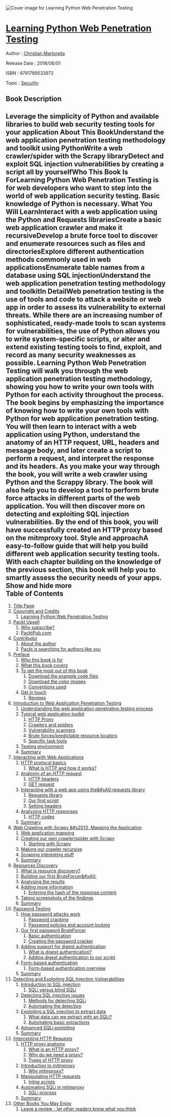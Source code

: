 ![Cover image for Learning Python Web Penetration Testing](https://imgdetail.ebookreading.net/cover/cover/software_development/EB9781789533972.jpg)

[Learning Python Web Penetration Testing](https://ebookreading.net/view/book/Learning+Python+Web+Penetration+Testing-EB9781789533972_1.html "Learning Python Web Penetration Testing")
====================================================================================================================

Author : [Christian Martorella](https://ebookreading.net/search/author/Christian+Martorella)

Release Date : 2018/06/01

ISBN : 9781789533972

Topic : [Security](https://ebookreading.net/search/category/security)

Book Description
-----------------

 Leverage the simplicity of Python and available libraries to build web security testing tools for your application
About This BookUnderstand the web application penetration testing methodology and toolkit using PythonWrite a web crawler/spider with the Scrapy libraryDetect and exploit SQL injection vulnerabilities by creating a script all by yourselfWho This Book Is ForLearning Python Web Penetration Testing is for web developers who want to step into the world of web application security testing. Basic knowledge of Python is necessary.
What You Will LearnInteract with a web application using the Python and Requests librariesCreate a basic web application crawler and make it recursiveDevelop a brute force tool to discover and enumerate resources such as files and directoriesExplore different authentication methods commonly used in web applicationsEnumerate table names from a database using SQL injectionUnderstand the web application penetration testing methodology and toolkitIn DetailWeb penetration testing is the use of tools and code to attack a website or web app in order to assess its vulnerability to external threats. While there are an increasing number of sophisticated, ready-made tools to scan systems for vulnerabilities, the use of Python allows you to write system-specific scripts, or alter and extend existing testing tools to find, exploit, and record as many security weaknesses as possible. Learning Python Web Penetration Testing will walk you through the web application penetration testing methodology, showing you how to write your own tools with Python for each activity throughout the process. The book begins by emphasizing the importance of knowing how to write your own tools with Python for web application penetration testing. You will then learn to interact with a web application using Python, understand the anatomy of an HTTP request, URL, headers and message body, and later create a script to perform a request, and interpret the response and its headers. As you make your way through the book, you will write a web crawler using Python and the Scrappy library. The book will also help you to develop a tool to perform brute force attacks in different parts of the web application. You will then discover more on detecting and exploiting SQL injection vulnerabilities. By the end of this book, you will have successfully created an HTTP proxy based on the mitmproxy tool.
Style and approachA easy-to-follow guide that will help you build different web application security testing tools. With each chapter building on the knowledge of the previous section, this book will help you to smartly assess the security needs of your apps.
        Show and hide more                
Table of Contents
-----------------

1. [Title Page](https://ebookreading.net/view/book/Learning+Python+Web+Penetration+Testing-EB9781789533972_2.html)
1. [Copyright and Credits](https://ebookreading.net/view/book/Learning+Python+Web+Penetration+Testing-EB9781789533972_3.html)
    1. [Learning Python Web Penetration Testing](https://ebookreading.net/view/book/Learning+Python+Web+Penetration+Testing-EB9781789533972_4.html)
1. [Packt Upsell](https://ebookreading.net/view/book/Learning+Python+Web+Penetration+Testing-EB9781789533972_5.html)
    1. [Why subscribe?](https://ebookreading.net/view/book/Learning+Python+Web+Penetration+Testing-EB9781789533972_6.html)
    1. [PacktPub.com](https://ebookreading.net/view/book/Learning+Python+Web+Penetration+Testing-EB9781789533972_7.html)
1. [Contributor](https://ebookreading.net/view/book/Learning+Python+Web+Penetration+Testing-EB9781789533972_8.html)
    1. [About the author](https://ebookreading.net/view/book/Learning+Python+Web+Penetration+Testing-EB9781789533972_9.html)
    1. [Packt is searching for authors like you](https://ebookreading.net/view/book/Learning+Python+Web+Penetration+Testing-EB9781789533972_10.html)
1. [Preface](https://ebookreading.net/view/book/Learning+Python+Web+Penetration+Testing-EB9781789533972_12.html)
    1. [Who this book is for](https://ebookreading.net/view/book/Learning+Python+Web+Penetration+Testing-EB9781789533972_13.html)
    1. [What this book covers](https://ebookreading.net/view/book/Learning+Python+Web+Penetration+Testing-EB9781789533972_14.html)
    1. [To get the most out of this book](https://ebookreading.net/view/book/Learning+Python+Web+Penetration+Testing-EB9781789533972_15.html)
        1. [Download the example code files](https://ebookreading.net/view/book/Learning+Python+Web+Penetration+Testing-EB9781789533972_16.html)
        1. [Download the color images](https://ebookreading.net/view/book/Learning+Python+Web+Penetration+Testing-EB9781789533972_17.html)
        1. [Conventions used](https://ebookreading.net/view/book/Learning+Python+Web+Penetration+Testing-EB9781789533972_18.html)
    1. [Get in touch](https://ebookreading.net/view/book/Learning+Python+Web+Penetration+Testing-EB9781789533972_19.html)
        1. [Reviews](https://ebookreading.net/view/book/Learning+Python+Web+Penetration+Testing-EB9781789533972_20.html)
1. [Introduction to Web Application Penetration Testing](https://ebookreading.net/view/book/Learning+Python+Web+Penetration+Testing-EB9781789533972_21.html)
    1. [Understanding the web application penetration testing process](https://ebookreading.net/view/book/Learning+Python+Web+Penetration+Testing-EB9781789533972_22.html)
    1. [Typical web application toolkit](https://ebookreading.net/view/book/Learning+Python+Web+Penetration+Testing-EB9781789533972_23.html)
        1. [HTTP Proxy](https://ebookreading.net/view/book/Learning+Python+Web+Penetration+Testing-EB9781789533972_24.html)
        1. [Crawlers and spiders](https://ebookreading.net/view/book/Learning+Python+Web+Penetration+Testing-EB9781789533972_25.html)
        1. [Vulnerability scanners](https://ebookreading.net/view/book/Learning+Python+Web+Penetration+Testing-EB9781789533972_26.html)
        1. [Brute forces/predictable resource locators](https://ebookreading.net/view/book/Learning+Python+Web+Penetration+Testing-EB9781789533972_27.html)
        1. [Specific task tools](https://ebookreading.net/view/book/Learning+Python+Web+Penetration+Testing-EB9781789533972_28.html)
    1. [Testing environment](https://ebookreading.net/view/book/Learning+Python+Web+Penetration+Testing-EB9781789533972_29.html)
    1. [Summary](https://ebookreading.net/view/book/Learning+Python+Web+Penetration+Testing-EB9781789533972_30.html)
1. [Interacting with Web Applications](https://ebookreading.net/view/book/Learning+Python+Web+Penetration+Testing-EB9781789533972_31.html)
    1. [HTTP protocol basics](https://ebookreading.net/view/book/Learning+Python+Web+Penetration+Testing-EB9781789533972_32.html)
        1. [What is HTTP and how it works?](https://ebookreading.net/view/book/Learning+Python+Web+Penetration+Testing-EB9781789533972_33.html)
    1. [Anatomy of an HTTP request](https://ebookreading.net/view/book/Learning+Python+Web+Penetration+Testing-EB9781789533972_34.html)
        1. [HTTP headers](https://ebookreading.net/view/book/Learning+Python+Web+Penetration+Testing-EB9781789533972_35.html)
        1. [GET request](https://ebookreading.net/view/book/Learning+Python+Web+Penetration+Testing-EB9781789533972_36.html)
    1. [Interacting with a web app using the&amp;#xA0;requests library](https://ebookreading.net/view/book/Learning+Python+Web+Penetration+Testing-EB9781789533972_37.html)
        1. [Requests library](https://ebookreading.net/view/book/Learning+Python+Web+Penetration+Testing-EB9781789533972_38.html)
        1. [Our first script](https://ebookreading.net/view/book/Learning+Python+Web+Penetration+Testing-EB9781789533972_39.html)
        1. [Setting headers](https://ebookreading.net/view/book/Learning+Python+Web+Penetration+Testing-EB9781789533972_40.html)
    1. [Analyzing HTTP responses](https://ebookreading.net/view/book/Learning+Python+Web+Penetration+Testing-EB9781789533972_41.html)
        1. [HTTP codes](https://ebookreading.net/view/book/Learning+Python+Web+Penetration+Testing-EB9781789533972_42.html)
    1. [Summary](https://ebookreading.net/view/book/Learning+Python+Web+Penetration+Testing-EB9781789533972_43.html)
1. [Web Crawling with Scrapy &amp;#x2013; Mapping the Application](https://ebookreading.net/view/book/Learning+Python+Web+Penetration+Testing-EB9781789533972_44.html)
    1. [Web application mapping](https://ebookreading.net/view/book/Learning+Python+Web+Penetration+Testing-EB9781789533972_45.html)
    1. [Creating our own crawler/spider with Scrapy](https://ebookreading.net/view/book/Learning+Python+Web+Penetration+Testing-EB9781789533972_46.html)
        1. [Starting with Scrapy](https://ebookreading.net/view/book/Learning+Python+Web+Penetration+Testing-EB9781789533972_47.html)
    1. [Making our crawler recursive](https://ebookreading.net/view/book/Learning+Python+Web+Penetration+Testing-EB9781789533972_48.html)
    1. [Scraping interesting stuff](https://ebookreading.net/view/book/Learning+Python+Web+Penetration+Testing-EB9781789533972_49.html)
    1. [Summary](https://ebookreading.net/view/book/Learning+Python+Web+Penetration+Testing-EB9781789533972_50.html)
1. [Resources Discovery](https://ebookreading.net/view/book/Learning+Python+Web+Penetration+Testing-EB9781789533972_51.html)
    1. [What is resource discovery?](https://ebookreading.net/view/book/Learning+Python+Web+Penetration+Testing-EB9781789533972_52.html)
    1. [Building our first BruteForcer&amp;#xA0;](https://ebookreading.net/view/book/Learning+Python+Web+Penetration+Testing-EB9781789533972_53.html)
    1. [Analysing the results](https://ebookreading.net/view/book/Learning+Python+Web+Penetration+Testing-EB9781789533972_54.html)
    1. [Adding more information](https://ebookreading.net/view/book/Learning+Python+Web+Penetration+Testing-EB9781789533972_55.html)
        1. [Entering the hash of the response content](https://ebookreading.net/view/book/Learning+Python+Web+Penetration+Testing-EB9781789533972_56.html)
    1. [Taking screenshots of the findings](https://ebookreading.net/view/book/Learning+Python+Web+Penetration+Testing-EB9781789533972_57.html)
    1. [Summary](https://ebookreading.net/view/book/Learning+Python+Web+Penetration+Testing-EB9781789533972_58.html)
1. [Password Testing](https://ebookreading.net/view/book/Learning+Python+Web+Penetration+Testing-EB9781789533972_59.html)
    1. [How password attacks work](https://ebookreading.net/view/book/Learning+Python+Web+Penetration+Testing-EB9781789533972_60.html)
        1. [Password cracking](https://ebookreading.net/view/book/Learning+Python+Web+Penetration+Testing-EB9781789533972_61.html)
        1. [Password policies and account locking](https://ebookreading.net/view/book/Learning+Python+Web+Penetration+Testing-EB9781789533972_62.html)
    1. [Our first password BruteForcer](https://ebookreading.net/view/book/Learning+Python+Web+Penetration+Testing-EB9781789533972_63.html)
        1. [Basic authentication](https://ebookreading.net/view/book/Learning+Python+Web+Penetration+Testing-EB9781789533972_64.html)
        1. [Creating the password cracker](https://ebookreading.net/view/book/Learning+Python+Web+Penetration+Testing-EB9781789533972_65.html)
    1. [Adding support for digest authentication](https://ebookreading.net/view/book/Learning+Python+Web+Penetration+Testing-EB9781789533972_66.html)
        1. [What is digest authentication?](https://ebookreading.net/view/book/Learning+Python+Web+Penetration+Testing-EB9781789533972_67.html)
        1. [Adding digest authentication to our script](https://ebookreading.net/view/book/Learning+Python+Web+Penetration+Testing-EB9781789533972_68.html)
    1. [Form-based authentication](https://ebookreading.net/view/book/Learning+Python+Web+Penetration+Testing-EB9781789533972_69.html)
        1. [Form-based authentication overview](https://ebookreading.net/view/book/Learning+Python+Web+Penetration+Testing-EB9781789533972_70.html)
    1. [Summary](https://ebookreading.net/view/book/Learning+Python+Web+Penetration+Testing-EB9781789533972_71.html)
1. [Detecting and Exploiting SQL Injection Vulnerabilities](https://ebookreading.net/view/book/Learning+Python+Web+Penetration+Testing-EB9781789533972_72.html)
    1. [Introduction to SQL injection](https://ebookreading.net/view/book/Learning+Python+Web+Penetration+Testing-EB9781789533972_73.html)
        1. [SQLi versus blind SQLi](https://ebookreading.net/view/book/Learning+Python+Web+Penetration+Testing-EB9781789533972_74.html)
    1. [Detecting SQL injection issues](https://ebookreading.net/view/book/Learning+Python+Web+Penetration+Testing-EB9781789533972_75.html)
        1. [Methods for detecting SQLi](https://ebookreading.net/view/book/Learning+Python+Web+Penetration+Testing-EB9781789533972_76.html)
        1. [Automating the detection](https://ebookreading.net/view/book/Learning+Python+Web+Penetration+Testing-EB9781789533972_77.html)
    1. [Exploiting a SQL injection to extract data](https://ebookreading.net/view/book/Learning+Python+Web+Penetration+Testing-EB9781789533972_78.html)
        1. [What data can we extract with an SQLi?](https://ebookreading.net/view/book/Learning+Python+Web+Penetration+Testing-EB9781789533972_79.html)
        1. [Automating basic extractions](https://ebookreading.net/view/book/Learning+Python+Web+Penetration+Testing-EB9781789533972_80.html)
    1. [Advanced SQLi exploiting](https://ebookreading.net/view/book/Learning+Python+Web+Penetration+Testing-EB9781789533972_81.html)
    1. [Summary](https://ebookreading.net/view/book/Learning+Python+Web+Penetration+Testing-EB9781789533972_82.html)
1. [Intercepting HTTP Requests](https://ebookreading.net/view/book/Learning+Python+Web+Penetration+Testing-EB9781789533972_83.html)
    1. [HTTP proxy anatomy](https://ebookreading.net/view/book/Learning+Python+Web+Penetration+Testing-EB9781789533972_84.html)
        1. [What is an HTTP proxy?](https://ebookreading.net/view/book/Learning+Python+Web+Penetration+Testing-EB9781789533972_85.html)
        1. [Why do we need a proxy?](https://ebookreading.net/view/book/Learning+Python+Web+Penetration+Testing-EB9781789533972_86.html)
        1. [Types of HTTP proxy](https://ebookreading.net/view/book/Learning+Python+Web+Penetration+Testing-EB9781789533972_87.html)
    1. [Introduction to mitmproxy](https://ebookreading.net/view/book/Learning+Python+Web+Penetration+Testing-EB9781789533972_88.html)
        1. [Why mitmproxy?](https://ebookreading.net/view/book/Learning+Python+Web+Penetration+Testing-EB9781789533972_89.html)
    1. [Manipulating HTTP requests](https://ebookreading.net/view/book/Learning+Python+Web+Penetration+Testing-EB9781789533972_90.html)
        1. [Inline scripts](https://ebookreading.net/view/book/Learning+Python+Web+Penetration+Testing-EB9781789533972_91.html)
    1. [Automating SQLi in mitmproxy](https://ebookreading.net/view/book/Learning+Python+Web+Penetration+Testing-EB9781789533972_92.html)
        1. [SQLi process](https://ebookreading.net/view/book/Learning+Python+Web+Penetration+Testing-EB9781789533972_93.html)
    1. [Summary](https://ebookreading.net/view/book/Learning+Python+Web+Penetration+Testing-EB9781789533972_94.html)
1. [Other Books You May Enjoy](https://ebookreading.net/view/book/Learning+Python+Web+Penetration+Testing-EB9781789533972_95.html)
    1. [Leave a review - let other readers know what you think](https://ebookreading.net/view/book/Learning+Python+Web+Penetration+Testing-EB9781789533972_96.html)
